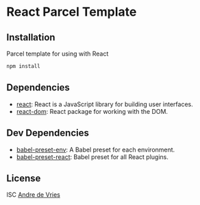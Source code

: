 # React Parcel Template

## Installation

Parcel template for using with React

```sh
npm install
```

## Dependencies

- [react](https://ghub.io/react): React is a JavaScript library for building user interfaces.
- [react-dom](https://ghub.io/react-dom): React package for working with the DOM.

## Dev Dependencies

- [babel-preset-env](https://ghub.io/babel-preset-env): A Babel preset for each environment.
- [babel-preset-react](https://ghub.io/babel-preset-react): Babel preset for all React plugins.

## License

ISC [Andre de Vries](https://andredevries.dev)
